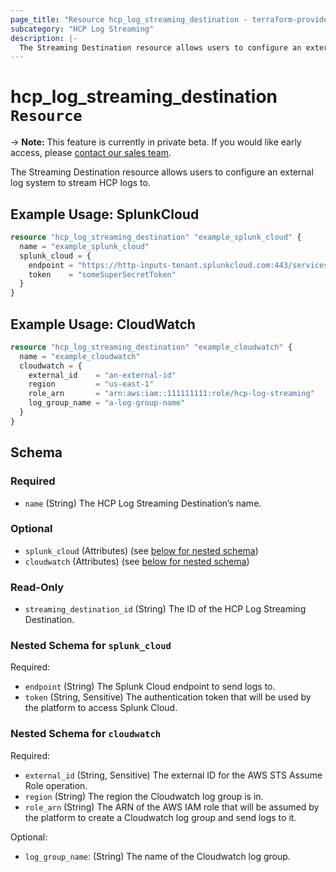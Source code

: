 ```yaml
---
page_title: "Resource hcp_log_streaming_destination - terraform-provider-hcp"
subcategory: "HCP Log Streaming"
description: |-
  The Streaming Destination resource allows users to configure an external log system to stream HCP logs to.
---
```


# hcp_log_streaming_destination `Resource`

-> **Note:** This feature is currently in private beta. If you would like early access, please [contact our sales team](https://www.hashicorp.com/contact-sales).

The Streaming Destination resource allows users to configure an external log system to stream HCP logs to.

## Example Usage: SplunkCloud

```terraform
resource "hcp_log_streaming_destination" "example_splunk_cloud" {
  name = "example_splunk_cloud"
  splunk_cloud = {
    endpoint = "https://http-inputs-tenant.splunkcloud.com:443/services/collector/event"
    token    = "someSuperSecretToken"
  }
}
```

## Example Usage: CloudWatch

```terraform
resource "hcp_log_streaming_destination" "example_cloudwatch" {
  name = "example_cloudwatch"
  cloudwatch = {
    external_id    = "an-external-id"
    region         = "us-east-1"
    role_arn       = "arn:aws:iam::111111111:role/hcp-log-streaming"
    log_group_name = "a-log-group-name"
  }
}
```

<!-- schema generated by tfplugindocs -->
## Schema

### Required

- `name` (String) The HCP Log Streaming Destination’s name.

### Optional

- `splunk_cloud` (Attributes) (see [below for nested schema](#nestedatt--splunk_cloud))
- `cloudwatch` (Attributes) (see [below for nested schema](#nestedatt--cloudwatch))

### Read-Only

- `streaming_destination_id` (String) The ID of the HCP Log Streaming Destination.

<a id="nestedatt--splunk_cloud"></a>
### Nested Schema for `splunk_cloud`

Required:

- `endpoint` (String) The Splunk Cloud endpoint to send logs to.
- `token` (String, Sensitive) The authentication token that will be used by the platform to access Splunk Cloud.

<a id="nestedatt--cloudwatch"></a>
### Nested Schema for `cloudwatch`

Required:

- `external_id` (String, Sensitive) The external ID for the AWS STS Assume Role operation.
- `region` (String) The region the Cloudwatch log group is in.
- `role_arn` (String) The ARN of the AWS IAM role that will be assumed by the platform to create a Cloudwatch log group and send logs to it.

Optional:

- `log_group_name`: (String) The name of the Cloudwatch log group.